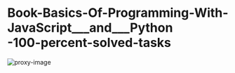# Book-Basics-Of-Programming-With-JavaScript___and___Python<br>-100-percent-solved-tasks
![proxy-image](https://user-images.githubusercontent.com/51271834/101300818-8cb99600-383f-11eb-89f1-5c468e6b9879.png)
